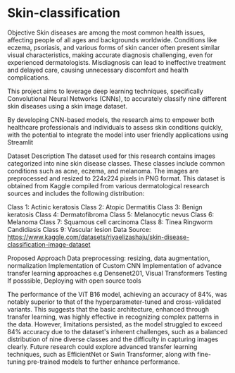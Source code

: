 # Skin-classification
Objective
Skin diseases are among the most common health issues, affecting people of all ages and backgrounds worldwide. Conditions like eczema, psoriasis, and various forms of skin cancer often present similar visual characteristics, making accurate diagnosis challenging, even for experienced dermatologists. Misdiagnosis can lead to ineffective treatment and delayed care, causing unnecessary discomfort and health complications.

This project aims to leverage deep learning techniques, specifically Convolutional Neural Networks (CNNs), to accurately classify nine different skin diseases using a skin image dataset.

By developing CNN-based models, the research aims to empower both healthcare professionals and individuals to assess skin conditions quickly, with the potential to integrate the model into user friendly applications using Streamlit

Dataset Description
The dataset used for this research contains images categorized into nine skin disease classes. These classes include common conditions such as acne, eczema, and melanoma. The images are preprocessed and resized to 224x224 pixels in PNG format. This dataset is obtained from Kaggle compiled from various dermatological research sources and includes the following distribution:

Class 1: Actinic keratosis
Class 2: Atopic Dermatitis
Class 3: Benign keratosis
Class 4: Dermatofibroma
Class 5: Melanocytic nevus
Class 6: Melanoma
Class 7: Squamous cell carcinoma
Class 8: Tinea Ringworm Candidiasis
Class 9: Vascular lesion
Data Source: https://www.kaggle.com/datasets/riyaelizashaju/skin-disease-classification-image-dataset

Proposed Approach
Data preprocessing: resizing, data augmentation, normalization
Implementation of Custom CNN
Implementation of advance transfer learning approaches e.g Densenet201, Visual Transformers
Testing
If posssible, Deploying with open source tools

The performance of the ViT B16 model, achieving an accuracy of 84%, was notably superior to that of the hyperparameter-tuned and cross-validated variants. This suggests that the basic architecture, enhanced through transfer learning, was highly effective in recognizing complex patterns in the data. However, limitations persisted, as the model struggled to exceed 84% accuracy due to the dataset's inherent challenges, such as a balanced distribution of nine diverse classes and the difficulty in capturing images clearly. Future research could explore advanced transfer learning techniques, such as EfficientNet or Swin Transformer, along with fine-tuning pre-trained models to further enhance performance.
